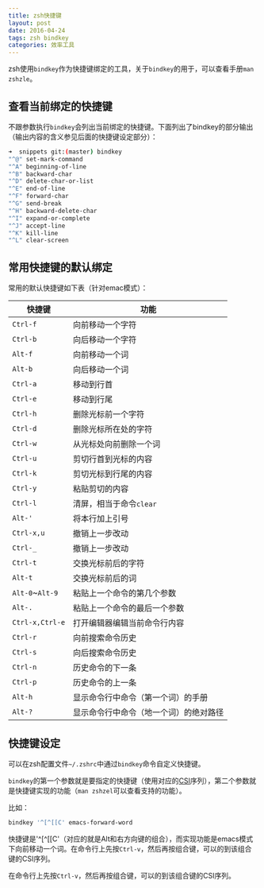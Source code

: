 ```yaml
---
title: zsh快捷键
layout: post
date: 2016-04-24
tags: zsh bindkey
categories: 效率工具
---
```


zsh使用`bindkey`作为快捷键绑定的工具，关于`bindkey`的用于，可以查看手册`man zshzle`。


## 查看当前绑定的快捷键

不跟参数执行`bindkey`会列出当前绑定的快捷键。下面列出了bindkey的部分输出（输出内容的含义参见后面的快捷键设定部分）：

```bash
➜  snippets git:(master) bindkey
"^@" set-mark-command
"^A" beginning-of-line
"^B" backward-char
"^D" delete-char-or-list
"^E" end-of-line
"^F" forward-char
"^G" send-break
"^H" backward-delete-char
"^I" expand-or-complete
"^J" accept-line
"^K" kill-line
"^L" clear-screen
```

## 常用快捷键的默认绑定

常用的默认快捷键如下表（针对emac模式）：

| 快捷键	| 功能	|
|-------|-------|
| `Ctrl-f`	| 向前移动一个字符	|
| `Ctrl-b`	| 向后移动一个字符	|
| `Alt-f`	| 向前移动一个词	|
| `Alt-b`	| 向后移动一个词	|
| `Ctrl-a`	| 移动到行首		|
| `Ctrl-e`	| 移动到行尾		|
| `Ctrl-h`	| 删除光标前一个字符	|
| `Ctrl-d`	| 删除光标所在处的字符	|
| `Ctrl-w`	| 从光标处向前删除一个词		|
| `Ctrl-u`	| 剪切行首到光标的内容	|
| `Ctrl-k`	| 剪切光标到行尾的内容	|
| `Ctrl-y`	| 粘贴剪切的内容	|
| `Ctrl-l`	| 清屏，相当于命令`clear`	|
| `Alt-'`	| 将本行加上引号	| 
| `Ctrl-x,u`	| 撤销上一步改动	|
| `Ctrl-_`	| 撤销上一步改动	|
| `Ctrl-t`	| 交换光标前后的字符	|
| `Alt-t`	| 交换光标前后的词	|
| `Alt-0`~`Alt-9` | 粘贴上一个命令的第几个参数	|
| `Alt-.`	| 粘贴上一个命令的最后一个参数	|
| `Ctrl-x,Ctrl-e` | 打开编辑器编辑当前命令行内容	|
| `Ctrl-r`	| 向前搜索命令历史	|
| `Ctrl-s`	| 向后搜索命令历史	|
| `Ctrl-n`	| 历史命令的下一条	|
| `Ctrl-p`	| 历史命令的上一条	|
| `Alt-h`	| 显示命令行中命令（第一个词）的手册	|
| `Alt-?`	| 显示命令行中命令（地一个词）的绝对路径	|

## 快捷键设定

可以在zsh配置文件`~/.zshrc`中通过`bindkey`命令自定义快捷键。

`bindkey`的第一个参数就是要指定的快捷键（使用对应的[CSI][CSI]序列），第二个参数就是快捷键实现的功能（`man zshzel`可以查看支持的功能）。

[CSI]: http://en.wikipedia.org/wiki/ANSI_escape_code

比如：

```bash
bindkey '^[^[[C' emacs-forward-word
```

快捷键是'^[^[[C'（对应的就是Alt和右方向键的组合），而实现功能是emacs模式下向前移动一个词。在命令行上先按`Ctrl-v`，然后再按组合键，可以的到该组合键的CSI序列。

在命令行上先按`Ctrl-v`，然后再按组合键，可以的到该组合键的CSI序列。
